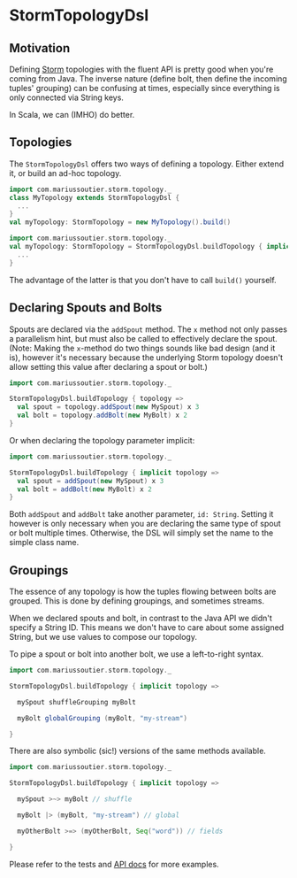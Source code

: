 # StormTopologyDsl

## Motivation

Defining [Storm](https://github.com/nathanmarz/storm) topologies with the fluent API is pretty good
when you're coming from Java.
The inverse nature (define bolt, then define the incoming tuples' grouping) can be confusing at times,
especially since everything is only connected via String keys.

In Scala, we can (IMHO) do better.

## Topologies

The `StormTopologyDsl` offers two ways of defining a topology. Either extend it, or build an
ad-hoc topology.

 ```scala
 import com.mariussoutier.storm.topology._
 class MyTopology extends StormTopologyDsl {
   ...
 }
 val myTopology: StormTopology = new MyTopology().build()
 ```

 ```scala
 import com.mariussoutier.storm.topology._
 val myTopology: StormTopology = StormTopologyDsl.buildTopology { implicit topology =>
   ...
 }
```

The advantage of the latter is that you don't have to call `build()` yourself.

## Declaring Spouts and Bolts

Spouts are declared via the `addSpout` method. The `x` method not only passes a parallelism hint, but
must also be called to effectively declare the spout.
(Note: Making the `x`-method do two things sounds like bad design (and it is), however it's necessary because the underlying Storm topology doesn't allow setting this value after declaring a spout or bolt.)

```scala
import com.mariussoutier.storm.topology._

StormTopologyDsl.buildTopology { topology =>
  val spout = topology.addSpout(new MySpout) x 3
  val bolt = topology.addBolt(new MyBolt) x 2
}
```

Or when declaring the topology parameter implicit:

```scala
import com.mariussoutier.storm.topology._

StormTopologyDsl.buildTopology { implicit topology =>
  val spout = addSpout(new MySpout) x 3
  val bolt = addBolt(new MyBolt) x 2
}
```

Both `addSpout` and `addBolt` take another parameter, `id: String`. Setting it however is only
necessary when you are declaring the same type of spout or bolt multiple times. Otherwise, the DSL
will simply set the name to the simple class name.


## Groupings

The essence of any topology is how the tuples flowing between bolts are grouped. This is
done by defining groupings, and sometimes streams.

When we declared spouts and bolt, in contrast to the Java API we didn't specify a String ID.
This means we don't have to care about some assigned String, but we use values to compose our topology.

To pipe a spout or bolt into another bolt, we use a left-to-right syntax.

```scala
import com.mariussoutier.storm.topology._

StormTopologyDsl.buildTopology { implicit topology =>

  mySpout shuffleGrouping myBolt

  myBolt globalGrouping (myBolt, "my-stream")

}
```

There are also symbolic (sic!) versions of the same methods available.

```scala
import com.mariussoutier.storm.topology._

StormTopologyDsl.buildTopology { implicit topology =>

  mySpout >~> myBolt // shuffle

  myBolt |> (myBolt, "my-stream") // global

  myOtherBolt >=> (myOtherBolt, Seq("word")) // fields

}
```

Please refer to the tests and [API docs](http://mariussoutier.github.io/storm-topology-dsl/api)
for more examples.

